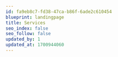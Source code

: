 ```yaml
---
id: fa9eb8c7-fd38-47ca-b86f-6ade2c610454
blueprint: landingpage
title: Services
seo_index: false
seo_follow: false
updated_by: 1
updated_at: 1700944060
---
```


